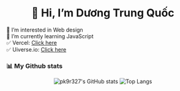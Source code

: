 <!---GitHub Profile ReadMe Maker--->
<div align="center"><h1>👋 Hi, I’m Dương Trung Quốc</h1></div>

👀 I’m interested in Web design <br>
🌱 I’m currently learning JavaScript <br>
✅ Vercel: [Click here](https://vercel.com/duongtrungquocs-projects) <br>
✅ Uiverse.io: [Click here](https://uiverse.io/profile/DuongTrungQuoc/approved) <br>


### 📊 My Github stats
<div align="center">
  
  ![pk9r327's GitHub stats](https://github-readme-stats.vercel.app/api?username=DuongTrungQuoc)
  ![Top Langs](https://github-readme-stats.vercel.app/api/top-langs/?username=DuongTrungQuoc&langs_count=3)
</div>
